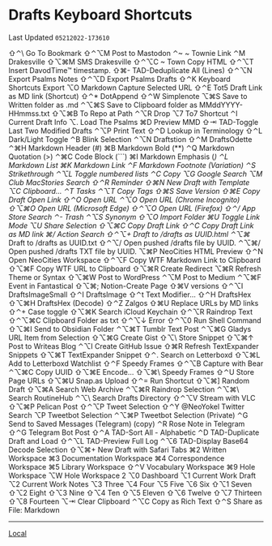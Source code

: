 # Drafts Keyboard Shortcuts
Last Updated `05212022-173610`

⇧⌃\   Go To Bookmark
⇧⌃⌥M  Post to Mastodon
⌃~    ~ Townie Link
⌃M    Drakesville
⇧⌥⌘M  SMS Drakesville
⇧⌃⌥C  ~ Town Copy HTML
⇧⌃⌥T  Insert DavodTime™  timestamp.
⇧⌘-   TAD-Deduplicate All (Lines)
⇧⌃⌥N  Export Psalms Notes
⇧⌃⌥D  Export Psalms Drafts
⇧⌃K   Keyboard Shortcuts Export
⌥O    Markdown Capture Selected URL
⇧⌃E   Tot5 Draft Link as MD link (Shortcut)
⇧⌃*   DotAppend
⇧⌃W   Simplenote
⌥⌘S   Save to Written folder as .md
⌃⌥⌘S  Save to Clipboard folder as MMddYYYY-HHmmss.txt
⇧⌥⌘B  To Repo at Path
⌃⌥R   Drop
⌥7    To7 Shortcut
⌃I    Current Draft Info
⌥.    Load The Psalms
⌘D    Preview MMD
⇧⇥    TAD-Toggle Last Two Modified Drafts
⌃⌥P   Print Text
⇧⌃D   Lookup in Terminology
⇧⌃L   Dark/Light Toggle
⌃B    Blink Selection
⌃⌥N   Draftstion
⇧⌃M   DraftsOdette
⌃⌘H   Markdown Header (#)
⌘B    Markdown Bold (**)
⌃Q    Markdown Quotation (>)
⌃⌘C   Code Block (```)
⌘I    Markdown Emphasis (*)
⌃L    Markdown List
⌘K    Markdown Link
⌃F    Markdown Footnote (Variation)
⌃S    Strikethrough
⌃⌥L   Toggle numbered lists
⌃C    Copy
⌥G    Google Search
⌥M    Club MacStories Search
⇧⌃R   Reminder
⇧⌘N   New Draft with Template
⌥C    Clipboard…
⌃T    Tasks
⌃⌥T   Copy Tags
⇧⌘S   Save Version
⇧⌘E   Copy Draft Open Link
⇧⌃O   Open URL
⌃⌥O   Open URL (Chrome Incognito)
⇧⌥⌘O  Open URL (Microsoft Edge)
⇧⌃⌥O  Open URL (Firefox)
⇧⌃/   App Store Search
⌃-    Trash
⌃⌥S   Synonym
⇧⌥O   Import Folder
⌘U    Toggle Link Mode
⌥U    Share Selection
⇧⌥⌘C  Copy Draft Link
⇧⌃C   Copy Draft Link as MD link
⌘/    Action Search
⇧⌃⌥+  Draft to /drafts as UUID.html
⌃⌥⌘*  Draft to /drafts as UUID.txt
⇧⌃⌥/  Open pushed /drafts file by UUID.
⌃⌥⌘/  Open pushed /drafts TXT file by UUID.
⌥⌘P   NeoCities HTML Preview
⇧⌃N   Open NeoCities Workspace
⇧⌃⌥F  Copy WTF Markdown Link to Clipboard
⇧⌥⌘F  Copy WTF URL to Clipboard
⇧⌥⌘R  Create Redirect
⌥⌘R   Refresh Theme or Syntax
⇧⌥⌘W  Post to WordPress
⌃⌥M   Post to Medium
⌃⌥⌘F  Event in Fantastical
⇧⌥⌘;  Notion-Create Page
⇧⌘V   versions
⇧⌃⌥I  DraftsImageSmall
⇧⌃I   DraftsImage
⇧⌃t   Text Modifier…
⇧⌃H   DraftsHex
⇧⌥⌘H  DraftsHex (Decode)
⇧⌃Z   Zalgos
⇧⌘U   Replace URLs by MD links
⇧⌃+   Case toggle
⇧⌥⌘K  Search iCloud Keychain
⇧⌃⌥R  Raindrop Text
⇧⌃⌥⌘C Clipboard Folder as txt
⇧⌃⌥↓  Error
⇧⌃⌥0  Run Shell Command
⇧⌥⌘I  Send to Obsidian Folder
⌃⌥⌘T  Tumblr Text Post
⌃⌥⌘G  Gladys URL Item from Selection
⇧⌥⌘G  Create Gist
⇧⌥\   Store Snippet
⇧⌥⌘↑  Post to Writeas Blog
⌃⌥I   Create GitHub Issue
⇧⌘R   Refresh TextExpander Snippets
⇧⌥⌘T  TextExpander Snippet
⇧⌃.   Search on Letterboxd
⇧⌥⌘L  Add to Letterboxd Watchlist
⇧⌃F   Speedy Frames
⇧⌃⌥B  Capture with Bear
⌃⌥⌘C  Copy UUID
⇧⌥⌘E  Encode...
⇧⌥⌘\  Speedy Frames
⇧⌃U   Store Page URLs
⇧⌥⌘U  Snap.as Upload
⇧⌃=   Run Shortcut
⇧⌥⌘]  Random Draft
⇧⌥⌘A  Search Web Archive
⌃⌥⌘R  Raindrop Selection
⌃⌥⌘\  Search RoutineHub
⌃⌥\   Search Drafts Directory
⇧⌃⌥V  Stream with VLC
⇧⌥⌘P  Pelican Post
⇧⌃⌥P  Tweet Selection
⇧⌃Y   @NeoYokel Twitter Search
⌥P    Tweetbot Selection
⌃⌥⌘P  Tweetbot Selection (Private)
⌃G    Send to Saved Messages (Telegram) (copy)
⌃R    Rose Note in Telegram
⇧⌃G   Telegram Bot Post
⇧⌃A   TAD-Sort All - Alphabetic
⌃D    TAD-Duplicate Draft and Load
⇧⌃⌥L  TAD-Preview Full Log
⌃⌥6   TAD-Display Base64 Decode Selection
⇧⌥⌘+  New Draft with Safari Tabs
⌘2    Written Workspace
⌘3    Documentation Workspace
⌘4    Correspondence Workspace
⌘5    Library Workspace
⇧⌃V   Vocabulary Workspace
⌘9    Hole Workspace
⌥W    Hole Workspace 2
⌥0    Dashboard
⌥1    Current Work Draft
⌥2    Current Work Notes
⌥3    Three
⌥4    Four
⌥5    Five
⌥6    Six
⇧⌥1   Seven
⇧⌥2   Eight
⇧⌥3   Nine
⇧⌥4   Ten
⇧⌥5   Eleven
⇧⌥6   Twelve
⇧⌥7   Thirteen
⇧⌥8   Fourteen
⌥⇥    Clear Clipboard
⌃⌥C   Copy as Rich Text
⇧⌃S   Share as File: Markdown

---
[Local](drafts://open?uuid=EEB5C0F0-48B4-45AF-A8A7-4FCE5DDCBE03)